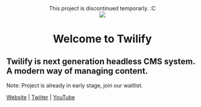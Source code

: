 <div align="center">
    This project is discontinued temporarly. :C 
</div>

<div align="center" href="https://twilify.app">
    <img src="https://twilify.app/logo-128x.png">
    <h1>Welcome to Twilify</h1>
</div>

## Twilify is next generation headless CMS system. A modern way of managing content.

Note: Project is already in early stage, join our waitlist.

[Website](https://twilify.app) | [Twiiter](https://twitter.com/twilifyapp) | [YouTube](https://www.youtube.com/@twilifyapp)

